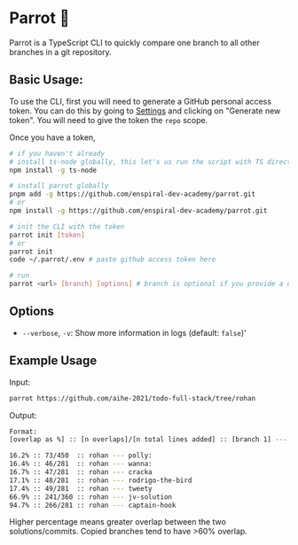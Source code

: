 # Parrot 🦜

Parrot is a TypeScript CLI to quickly compare one branch to all other branches in a git repository.

## Basic Usage:

To use the CLI, first you will need to generate a GitHub personal access token. You can do this by going to [Settings]('https://github.com/settings/tokens') and clicking on "Generate new token". You will need to give the token the `repo` scope.

Once you have a token,

```sh
# if you haven't already
# install ts-node globally, this let's us run the script with TS directly
npm install -g ts-node

# install parrot globally
pnpm add -g https://github.com/enspiral-dev-academy/parrot.git
# or
npm install -g https://github.com/enspiral-dev-academy/parrot.git

# init the CLI with the token
parrot init [token]
# or
parrot init
code ~/.parrot/.env # paste github access token here

# run
parrot <url> [branch] [options] # branch is optional if you provide a url with a branch in it
```

## Options

- `--verbose`, `-v`: Show more information in logs (default: `false`)'

## Example Usage

Input:
```sh
parrot https://github.com/aihe-2021/todo-full-stack/tree/rohan
```

Output:
```sh
Format:
[overlap as %] :: [n overlaps]/[n total lines added] :: [branch 1] --- [branch 2]

16.2% :: 73/450  :: rohan --- polly:
16.4% :: 46/281  :: rohan --- wanna:
16.7% :: 47/281  :: rohan --- cracka
17.1% :: 48/281  :: rohan --- rodrigo-the-bird
17.4% :: 49/281  :: rohan --- tweety
66.9% :: 241/360 :: rohan --- jv-solution
94.7% :: 266/281 :: rohan --- captain-hook
```

Higher percentage means greater overlap between the two solutions/commits. Copied branches tend to have >60% overlap.